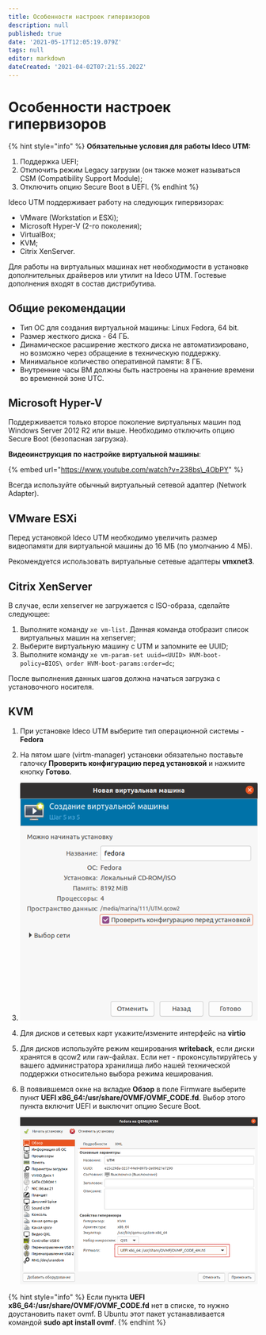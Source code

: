 ```yaml
---
title: Особенности настроек гипервизоров
description: null
published: true
date: '2021-05-17T12:05:19.079Z'
tags: null
editor: markdown
dateCreated: '2021-04-02T07:21:55.202Z'
---
```


# Особенности настроек гипервизоров

{% hint style="info" %}
**Обязательные условия для работы Ideco UTM:** 

1. Поддержка UEFI;
2. Отключить режим Legacy загрузки \(он также может называться CSM \(Compatibility Support Module\);
3. Отключить опцию Secure Boot в UEFI.
{% endhint %}

Ideco UTM поддерживает работу на следующих гипервизорах:

* VMware \(Workstation и ESXi\);
* Microsoft Hyper-V \(2-го поколения\);
* VirtualBox;
* KVM;
* Citrix XenServer. 

Для работы на виртуальных машинах нет необходимости в установке дополнительных драйверов или утилит на Ideco UTM. Гостевые дополнения входят в состав дистрибутива.

## Общие рекомендации

* Тип ОС для создания виртуальной машины: Linux Fedora, 64 bit.
* Размер жесткого диска - 64 ГБ.
* Динамическое расширение жесткого диска не автоматизировано, но возможно через обращение в техническую поддержку.
* Минимальное количество оперативной памяти: 8 ГБ.
* Внутренние часы ВМ должны быть настроены на хранение времени во временной зоне UTC.

## **Microsoft Hyper-V**

Поддерживается только второе поколение виртуальных машин под Windows Server 2012 R2 или выше. Необходимо отключить опцию Secure Boot \(безопасная загрузка\).

**Видеоинструкция по настройке виртуальной машины**:

{% embed url="https://www.youtube.com/watch?v=238bs\_4ObPY" %}



Всегда используйте обычный виртуальный сетевой адаптер \(Network Adapter\).

## VMware ESXi

Перед установкой Ideco UTM необходимо увеличить размер видеопамяти для виртуальной машины до 16 МБ \(по умолчанию 4 МБ\).

Рекомендуется использовать виртуальные сетевые адаптеры **vmxnet3**.

## Citrix XenServer

В случае, если xenserver не загружается с ISO-образа, сделайте следующее:

1. Выполните команду `xe vm-list`. Данная команда отобразит список виртуальных машин на xenserver;
2. Выберите виртуальную машину с UTM и запомните ее UUID;
3. Выполните команду `xe vm-param-set uuid=<UUID> HVM-boot-policy=BIOS\ order HVM-boot-params:order=dc`;

После выполнения данных шагов должна начаться загрузка с установочного носителя.

## KVM

1. При установке Ideco UTM выберите тип операционной системы - **Fedora**
2. На пятом шаге \(virtm-manager\) установки обязательно поставьте галочку **Проверить конфигурацию перед установкой** и нажмите кнопку **Готово**.
3. ![create-vm.png](../.gitbook/assets/create-vm.png)
4. Для дисков и сетевых карт укажите/измените интерфейс на **virtio**
5. Для дисков используйте режим кеширования **writeback**, если диски хранятся в qcow2 или raw-файлах. Если нет - проконсультируйтесь у вашего администратора хранилища либо нашей технической поддержки относительно выбора режима кеширования.
6. В появившемся окне на вкладке **Обзор** в поле Firmware выберите пункт **UEFI x86\_64:/usr/share/OVMF/OVMF\_CODE.fd**. Выбор этого пункта включит UEFI и выключит опцию Secure Boot.

   ![create-vm1.png](../.gitbook/assets/create-vm1.png)

{% hint style="info" %}
Если пункта **UEFI x86\_64:/usr/share/OVMF/OVMF\_CODE.fd** нет в списке, то нужно доустановить пакет ovmf. В Ubuntu этот пакет устанавливается командой **sudo apt install ovmf**. 
{% endhint %}

